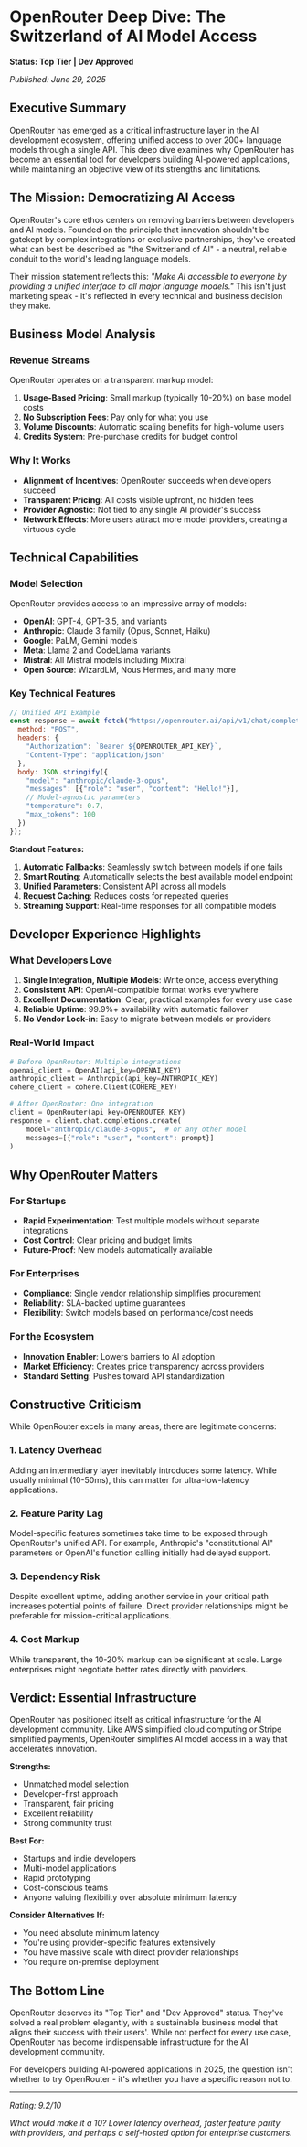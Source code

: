# OpenRouter Deep Dive: The Switzerland of AI Model Access

**Status: Top Tier | Dev Approved**

*Published: June 29, 2025*

## Executive Summary

OpenRouter has emerged as a critical infrastructure layer in the AI development ecosystem, offering unified access to over 200+ language models through a single API. This deep dive examines why OpenRouter has become an essential tool for developers building AI-powered applications, while maintaining an objective view of its strengths and limitations.

## The Mission: Democratizing AI Access

OpenRouter's core ethos centers on removing barriers between developers and AI models. Founded on the principle that innovation shouldn't be gatekept by complex integrations or exclusive partnerships, they've created what can best be described as "the Switzerland of AI" - a neutral, reliable conduit to the world's leading language models.

Their mission statement reflects this: *"Make AI accessible to everyone by providing a unified interface to all major language models."* This isn't just marketing speak - it's reflected in every technical and business decision they make.

## Business Model Analysis

### Revenue Streams

OpenRouter operates on a transparent markup model:

1. **Usage-Based Pricing**: Small markup (typically 10-20%) on base model costs
2. **No Subscription Fees**: Pay only for what you use
3. **Volume Discounts**: Automatic scaling benefits for high-volume users
4. **Credits System**: Pre-purchase credits for budget control

### Why It Works

- **Alignment of Incentives**: OpenRouter succeeds when developers succeed
- **Transparent Pricing**: All costs visible upfront, no hidden fees
- **Provider Agnostic**: Not tied to any single AI provider's success
- **Network Effects**: More users attract more model providers, creating a virtuous cycle

## Technical Capabilities

### Model Selection

OpenRouter provides access to an impressive array of models:

- **OpenAI**: GPT-4, GPT-3.5, and variants
- **Anthropic**: Claude 3 family (Opus, Sonnet, Haiku)
- **Google**: PaLM, Gemini models
- **Meta**: Llama 2 and CodeLlama variants
- **Mistral**: All Mistral models including Mixtral
- **Open Source**: WizardLM, Nous Hermes, and many more

### Key Technical Features

```javascript
// Unified API Example
const response = await fetch("https://openrouter.ai/api/v1/chat/completions", {
  method: "POST",
  headers: {
    "Authorization": `Bearer ${OPENROUTER_API_KEY}`,
    "Content-Type": "application/json"
  },
  body: JSON.stringify({
    "model": "anthropic/claude-3-opus",
    "messages": [{"role": "user", "content": "Hello!"}],
    // Model-agnostic parameters
    "temperature": 0.7,
    "max_tokens": 100
  })
});
```

**Standout Features:**

1. **Automatic Fallbacks**: Seamlessly switch between models if one fails
2. **Smart Routing**: Automatically selects the best available model endpoint
3. **Unified Parameters**: Consistent API across all models
4. **Request Caching**: Reduces costs for repeated queries
5. **Streaming Support**: Real-time responses for all compatible models

## Developer Experience Highlights

### What Developers Love

1. **Single Integration, Multiple Models**: Write once, access everything
2. **Consistent API**: OpenAI-compatible format works everywhere
3. **Excellent Documentation**: Clear, practical examples for every use case
4. **Reliable Uptime**: 99.9%+ availability with automatic failover
5. **No Vendor Lock-in**: Easy to migrate between models or providers

### Real-World Impact

```python
# Before OpenRouter: Multiple integrations
openai_client = OpenAI(api_key=OPENAI_KEY)
anthropic_client = Anthropic(api_key=ANTHROPIC_KEY)
cohere_client = cohere.Client(COHERE_KEY)

# After OpenRouter: One integration
client = OpenRouter(api_key=OPENROUTER_KEY)
response = client.chat.completions.create(
    model="anthropic/claude-3-opus",  # or any other model
    messages=[{"role": "user", "content": prompt}]
)
```

## Why OpenRouter Matters

### For Startups
- **Rapid Experimentation**: Test multiple models without separate integrations
- **Cost Control**: Clear pricing and budget limits
- **Future-Proof**: New models automatically available

### For Enterprises
- **Compliance**: Single vendor relationship simplifies procurement
- **Reliability**: SLA-backed uptime guarantees
- **Flexibility**: Switch models based on performance/cost needs

### For the Ecosystem
- **Innovation Enabler**: Lowers barriers to AI adoption
- **Market Efficiency**: Creates price transparency across providers
- **Standard Setting**: Pushes toward API standardization

## Constructive Criticism

While OpenRouter excels in many areas, there are legitimate concerns:

### 1. Latency Overhead
Adding an intermediary layer inevitably introduces some latency. While usually minimal (10-50ms), this can matter for ultra-low-latency applications.

### 2. Feature Parity Lag
Model-specific features sometimes take time to be exposed through OpenRouter's unified API. For example, Anthropic's "constitutional AI" parameters or OpenAI's function calling initially had delayed support.

### 3. Dependency Risk
Despite excellent uptime, adding another service in your critical path increases potential points of failure. Direct provider relationships might be preferable for mission-critical applications.

### 4. Cost Markup
While transparent, the 10-20% markup can be significant at scale. Large enterprises might negotiate better rates directly with providers.

## Verdict: Essential Infrastructure

OpenRouter has positioned itself as critical infrastructure for the AI development community. Like AWS simplified cloud computing or Stripe simplified payments, OpenRouter simplifies AI model access in a way that accelerates innovation.

**Strengths:**
- Unmatched model selection
- Developer-first approach
- Transparent, fair pricing
- Excellent reliability
- Strong community trust

**Best For:**
- Startups and indie developers
- Multi-model applications
- Rapid prototyping
- Cost-conscious teams
- Anyone valuing flexibility over absolute minimum latency

**Consider Alternatives If:**
- You need absolute minimum latency
- You're using provider-specific features extensively
- You have massive scale with direct provider relationships
- You require on-premise deployment

## The Bottom Line

OpenRouter deserves its "Top Tier" and "Dev Approved" status. They've solved a real problem elegantly, with a sustainable business model that aligns their success with their users'. While not perfect for every use case, OpenRouter has become indispensable infrastructure for the AI development community.

For developers building AI-powered applications in 2025, the question isn't whether to try OpenRouter - it's whether you have a specific reason not to.

---

*Rating: 9.2/10*

*What would make it a 10? Lower latency overhead, faster feature parity with providers, and perhaps a self-hosted option for enterprise customers.*
